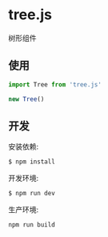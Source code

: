 # tree.js
树形组件

## 使用

```javascript
import Tree from 'tree.js'

new Tree()
```

## 开发

安装依赖:
```sh
$ npm install
```

开发环境:
```sh
$ npm run dev
```

生产环境:
```sh
npm run build
```
